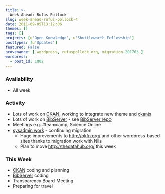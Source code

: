 ```yaml
---
title: >-
  Week Ahead: Rufus Pollock
slug: week-ahead-rufus-pollock-4
date: 2011-09-05T13:12:06
themes: []
tags: []
projects: [u'Open Knowledge', u'Shuttleworth Fellowship']
posttypes: [u'Updates']
featured: False
provenance: [ wordpress, rufuspollock.org, migration-201703 ]
wordpress:
  - post_id: 1002
---
```


### Availability

* All week

### Activity

* Lots of work on [CKAN][], working to integrate new theme and [ckanjs][]
* Lots of work on [BibServer][] - see [BibServer repo][]
* Meetings e.g. #teamcamp, Science Online
* [sysadmin work][] - continuing migration
  * Huge improvements to <http://okfn.org/> and other wordpress-based sites thanks to migration work with Nils
  * Plan to move <http://thedatahub.org/> this week

### This Week

* [CKAN][] coding and planning
* [BibServer][] coding
* Transparency Board Meeting
* Preparing for travel

[CKAN]: http://ckan.org/
[sysadmin work]: http://trac.okfn.org/query?component=sysadmin&status=!closed
[BibServer]: http://bibserver.okfn.org/
[BibServer repo]: http://github.com/okfn/bibserver
[ckanjs]: http://github.com/okfn/ckanjs


